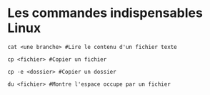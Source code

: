 # Les commandes indispensables Linux

`cat <une branche> #Lire le contenu d'un fichier texte`

`cp <fichier> #Copier un fichier`

`cp -e <dossier> #Copier un dossier`

`du <fichier> #Montre l'espace occupe par un fichier` 
